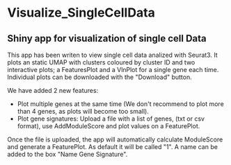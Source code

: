 # Visualize_SingleCellData

## Shiny app for visualization of single cell Data

This app has been writen to view single cell data analized with Seurat3. It plots an static UMAP with clusters coloured by cluster ID and two interactive plots; a FeaturesPlot and a VlnPlot for a single gene each time. Individual plots can be downloaded with the "Download" button. 

We have added 2 new features: 
 * Plot multiple genes at the same time (We don't recommend to plot more than 4 genes, as plots will become too small).
 * Plot gene signatures: Upload a file with a list of genes, (txt or csv format), use AddModuleScore and plot values on a FeaturePlot.
 
Once the file is uploaded, the app will automatically calculate ModuleScore and generate a FeaturePlot. As default it will be called "1". A name can be added to the box "Name Gene Signature".
